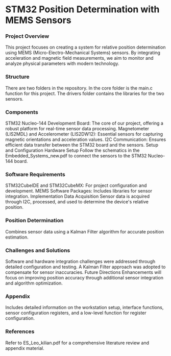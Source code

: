 # STM32 Position Determination with MEMS Sensors
### Project Overview
This project focuses on creating a system for relative position determination using MEMS (Micro-Electro-Mechanical Systems) sensors. By integrating acceleration and magnetic field measurements, we aim to monitor and analyze physical parameters with modern technology.

### Structure
There are two folders in the repository.
In the core folder is the main.c function for this project.
The drivers folder contains the libraries for the two sensors.

### Components
STM32 Nucleo-144 Development Board: The core of our project, offering a robust platform for real-time sensor data processing.
Magnetometer (LIS2MDL) and Accelerometer (LIS2DW12): Essential sensors for capturing magnetic orientations and acceleration values.
I2C Communication: Ensures efficient data transfer between the STM32 board and the sensors.
Setup and Configuration
Hardware Setup
Follow the schematics in the Embedded_Systems_new.pdf to connect the sensors to the STM32 Nucleo-144 board.

### Software Requirements
STM32CubeIDE and STM32CubeMX: For project configuration and development.
MEMS Software Packages: Includes libraries for sensor integration.
Implementation
Data Acquisition
Sensor data is acquired through I2C, processed, and used to determine the device's relative position.

### Position Determination
Combines sensor data using a Kalman Filter algorithm for accurate position estimation.

### Challenges and Solutions
Software and hardware integration challenges were addressed through detailed configuration and testing.
A Kalman Filter approach was adopted to compensate for sensor inaccuracies.
Future Directions
Enhancements will focus on improving position accuracy through additional sensor integration and algorithm optimization.

### Appendix
Includes detailed information on the workstation setup, interface functions, sensor configuration registers, and a low-level function for register configuration.

### References
Refer to ES_Leo_kilian.pdf for a comprehensive literature review and appendix material.



